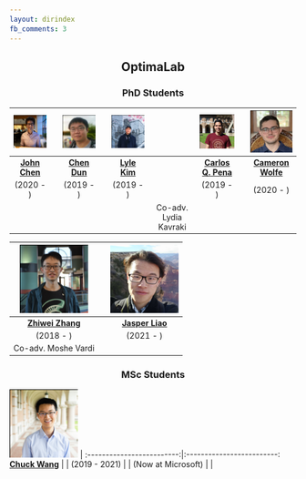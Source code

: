 ```yaml
---
layout: dirindex
fb_comments: 3
---
```


<center> <h2>OptimaLab</h2> </center>

<center> <h3>PhD Students</h3> </center>


![John Chen](/group/john_chen.png)  |  |  ![Chen Dun](/group/chen_dun.png)  |  | ![Lyle Kim](/group/lyle_kim.png)  | |  ![Carlos Quintero Pena](/group/carlos_quintero.png) | |   ![Cameron Wolfe](/group/cameron_wolfe.png)
:-------------------------:|:----:|:-------------------------:|:----:|:-------------------------:|:----:|:-------------------------:|:----:|:-------------------------:
[**John Chen**](https://johnchenresearch.github.io/)  | | [**Chen Dun**]()   | | [**Lyle Kim**](https://jlylekim.github.io/) | | [**Carlos Q. Pena**](https://carlosquinterop.github.io/)  | | [**Cameron Wolfe**](https://wolfecameron.github.io/)   
(2020 - )   |  |    (2019 - )  |  | (2019 - ) | | (2019 - )   |  |    (2020 - ) 
 | | | | | | Co-adv. Lydia Kavraki | |


![Zhiwei Zhang](/group/zhiwei_zhang.png) |  | ![Jasper Liao](/group/jasper_liao.png)  |
:-------------------------:|:----:|:-------------------------:
[**Zhiwei Zhang**](https://www.cs.rice.edu/~zz59/) |  |  [**Jasper Liao**]() 
(2018 - )  | |  (2021 - ) 
Co-adv. Moshe Vardi | | 

<center> <h3>MSc Students</h3> </center>

![Chuck Wang](/group/chuck_wang.png) |
:-------------------------:|:-------------------------:
[**Chuck Wang**](http://wangqihan.com/) | |
(2019 - 2021) | |
(Now at Microsoft) | |




